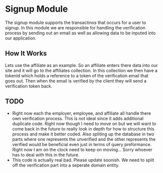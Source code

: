 # Signup Module
The signup module supports the transactinos that occurs for a user to signup. In this module we are responsible for handling 
the verification process by sending out an email as well as allowing data to be inputed into our application.

## How It Works
Lets use the affiliate as an example. So an affiliate enters there data into our site and it will go to the affiliates
collection. In this collection we then have a tokenId which holds a reference to a token of the verification email that
goes out. Then when the email is verified by the client they will send a verification token back.

## TODO
- Right now each the employer, employee, and affiliate all handle there own verification process. This is not ideal since it 
adds additional duplicate code. Right now though I need to move on but we will want to come back in the future to really
look in depth for how to structure this process and make it better coded. Also spliting up the database in two parts where
one represents the unverified and the other represents the verified would be beneficial even just in terms of query preformance.
Right now I am on the clock need to keep on moving... Sorry whoever has to deal with this in the future.
- This code is actually real bad. Please update soonish. We need to split off the verification part into a seperate domain entity.